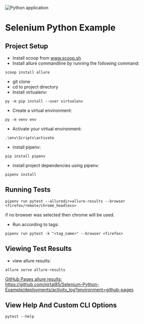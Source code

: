 ![Python application](https://github.com/nirtal85/Selenium-Python-Example/workflows/Python%20application/badge.svg)

# Selenium Python Example

## Project Setup

* Install scoop from www.scoop.sh
* Install allure commandline by running the following command:

```
scoop install allure
```

* git clone
* cd to project directory
* Install virtualenv:

```
py -m pip install --user virtualenv
```

* Create a virtual environment:

```
py -m venv env
```

* Activate your virtual environment:

```
.\env\Scripts\activate
```

* install pipenv:

```
pip install pipenv
```

* install project dependencies using pipenv:

```
pipenv install
```

## Running Tests

```
pipenv run pytest --alluredir=allure-results --browser <firefox/remote/chrome_headless>
```

if no browser was selected then chrome will be used.

* Run according to tags:

```
pipenv run pytest -k "<tag_name>" --browser <firefox>
```

## Viewing Test Results

* view allure results:

```
allure serve allure-results
```

<ins>GitHub Pages allure results:</ins><br/>
https://github.com/nirtal85/Selenium-Python-Example/deployments/activity_log?environment=github-pages

## View Help And Custom CLI Options

```
pytest --help
```
